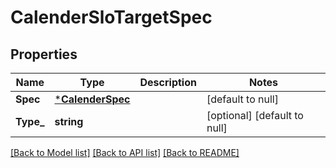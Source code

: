 # CalenderSloTargetSpec

## Properties
Name | Type | Description | Notes
------------ | ------------- | ------------- | -------------
**Spec** | [***CalenderSpec**](CalenderSpec.md) |  | [default to null]
**Type_** | **string** |  | [optional] [default to null]

[[Back to Model list]](../README.md#documentation-for-models) [[Back to API list]](../README.md#documentation-for-api-endpoints) [[Back to README]](../README.md)

